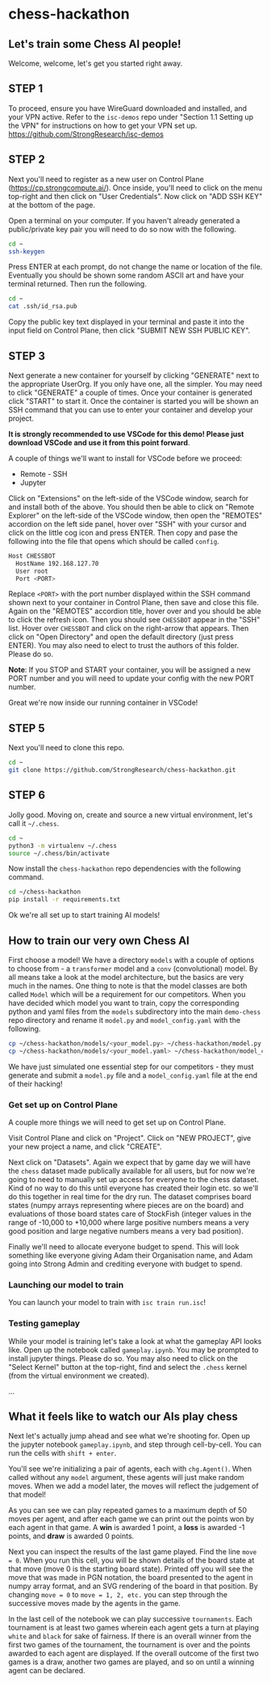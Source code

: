 # chess-hackathon

## Let's train some Chess AI people!

Welcome, welcome, let's get you started right away.

## STEP 1

To proceed, ensure you have WireGuard downloaded and installed, and your VPN active. Refer to the `isc-demos` repo under "Section 1.1 Setting up the VPN" for instructions on how to get your VPN set up. https://github.com/StrongResearch/isc-demos

## STEP 2

Next you'll need to register as a new user on Control Plane (https://cp.strongcompute.ai/). Once inside, you'll need to click on the menu top-right and then click on "User Credentials". Now click on "ADD SSH KEY" at the bottom of the page.

Open a terminal on your computer. If you haven't already generated a public/private key pair you will need to do so now with the following.

```bash
cd ~
ssh-keygen
```

Press ENTER at each prompt, do not change the name or location of the file. Eventually you should be shown some random ASCII art and have your terminal returned. Then run the following.

```bash
cd ~
cat .ssh/id_rsa.pub
```

Copy the public key text displayed in your terminal and paste it into the input field on Control Plane, then click "SUBMIT NEW SSH PUBLIC KEY".

## STEP 3

Next generate a new container for yourself by clicking "GENERATE" next to the appropriate UserOrg. If you only have one, all the simpler. You may need to click "GENERATE" a couple of times. Once your container is generated click "START" to start it. Once the container is started you will be shown an SSH command that you can use to enter your container and develop your project.

**It is strongly recommended to use VSCode for this demo! Please just download VSCode and use it from this point forward**.

A couple of things we'll want to install for VSCode before we proceed:
 - Remote - SSH
 - Jupyter

Click on "Extensions" on the left-side of the VSCode window, search for and install both of the above. You should then be able to click on "Remote Explorer" on the left-side of the VSCode window, then open the "REMOTES" accordion on the left side panel, hover over "SSH" with your cursor and click on the little cog icon and press ENTER. Then copy and pase the following into the file that opens which should be called `config`.

```bash
Host CHESSBOT
  HostName 192.168.127.70
  User root
  Port <PORT>
```

Replace `<PORT>` with the port number displayed within the SSH command shown next to your container in Control Plane, then save and close this file. Again on the "REMOTES" accordion title, hover over and you should be able to click the refresh icon. Then you should see `CHESSBOT` appear in the "SSH" list. Hover over `CHESSBOT` and click on the right-arrow that appears. Then click on "Open Directory" and open the default directory (just press ENTER). You may also need to elect to trust the authors of this folder. Please do so. 

**Note**: If you STOP and START your container, you will be assigned a new PORT number and you will need to update your config with the new PORT number.

Great we're now inside our running container in VSCode!

## STEP 5

Next you'll need to clone this repo.

```bash
cd ~
git clone https://github.com/StrongResearch/chess-hackathon.git
```

## STEP 6

Jolly good. Moving on, create and source a new virtual environment, let's call it `~/.chess`. 

```bash
cd ~
python3 -m virtualenv ~/.chess
source ~/.chess/bin/activate
```

Now install the `chess-hackathon` repo dependencies with the following command.

```bash
cd ~/chess-hackathon
pip install -r requirements.txt
```

Ok we're all set up to start training AI models!

## How to train our very own Chess AI

First choose a model! We have a directory `models` with a couple of options to choose from - a  `transformer` model and a `conv` (convolutional) model. By all means take a look at the model architecture, but the basics are very much in the names. One thing to note is that the model classes are both called `Model` which will be a requirement for our competitors. When you have decided which model you want to train, copy the corresponding python and yaml files from the `models` subdirectory into the main `demo-chess` repo directory and rename it `model.py` and `model_config.yaml` with the following.

```bash
cp ~/chess-hackathon/models/<your_model.py> ~/chess-hackathon/model.py
cp ~/chess-hackathon/models/<your_model.yaml> ~/chess-hackathon/model_config.yaml
```

We have just simulated one essential step for our competitors - they must generate and submit a `model.py` file and a `model_config.yaml` file at the end of their hacking!

### Get set up on Control Plane
A couple more things we will need to get set up on Control Plane.

Visit Control Plane and click on "Project". Click on "NEW PROJECT", give your new project a name, and click "CREATE". 

Next click on "Datasets". Again we expect that by game day we will have the `chess` dataset made publically available for all users, but for now we're going to need to manually set up access for everyone to the chess dataset. Kind of no way to do this until everyone has created their login etc. so we'll do this together in real time for the dry run. The dataset comprises board states (numpy arrays representing where pieces are on the board) and evaluations of those board states care of StockFish (integer values in the range of -10,000 to +10,000 where large positive numbers means a very good position and large negative numbers means a very bad position).

Finally we'll need to allocate everyone budget to spend. This will look something like everyone giving Adam their Organisation name, and Adam going into Strong Admin and crediting everyone with budget to spend.

### Launching our model to train
You can launch your model to train with `isc train run.isc`!

### Testing gameplay
While your model is training let's take a look at what the gameplay API looks like. Open up the notebook called `gameplay.ipynb`. You may be prompted to install jupyter things. Please do so. You may also need to click on the "Select Kernel" button at the top-right, find and select the `.chess` kernel (from the virtual environment we created).


...


## What it feels like to watch our AIs play chess

Next let's actually jump ahead and see what we're shooting for. Open up the jupyter notebook `gameplay.ipynb`, and step through cell-by-cell. You can run the cells with `shift + enter`.

You'll see we're initializing a pair of agents, each with `chg.Agent()`. When called without any `model` argument, these agents will just make random moves. When we add a model later, the moves will reflect the judgement of that model!




As you can see we can play repeated games to a maximum depth of 50 moves per agent, and after each game we can print out the points won by each agent in that game. A **win** is awarded 1 point, a **loss** is awarded -1 points, and **draw** is awarded 0 points.

Next you can inspect the results of the last game played. Find the line `move = 0`. When you run this cell, you will be shown details of the board state at that move (move 0 is the starting board state). Printed off you will see the move that was made in PGN notation, the board presented to the agent in numpy array format, and an SVG rendering of the board in that position. By changing `move = 0` to `move = 1, 2, etc.` you can step through the successive moves made by the agents in the game.

In the last cell of the notebook we can play successive `tournaments`. Each tournament is at least two games wherein each agent gets a turn at playing `white` and `black` for sake of fairness. If there is an overall winner from the first two games of the tournament, the tournament is over and the points awarded to each agent are displayed. If the overall outcome of the first two games is a draw, another two games are played, and so on until a winning agent can be declared.



